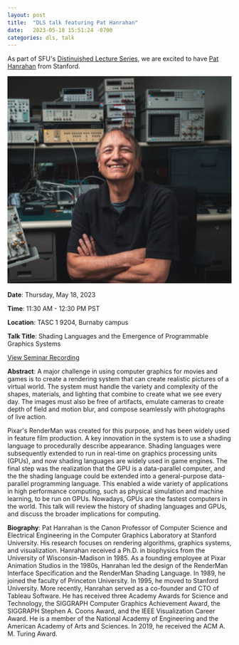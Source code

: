 ```yaml
---
layout: post
title:  "DLS talk featuring Pat Hanrahan"
date:   2023-05-18 15:51:24 -0700
categories: dls, talk
---
```


As part of SFU's [Distinuished Lecture Series](https://www.sfu.ca/computing/newsandevents/distinguished-lecture-series.html), we are excited to have [Pat Hanrahan](https://graphics.stanford.edu/~hanrahan/) from Stanford.

![Pat Hanrahan](/assets/images/talks/pat_hanrahan.png)

**Date**: Thursday, May 18, 2023

**Time**: 11:30 AM - 12:30 PM PST

**Location**: TASC 1 9204, Burnaby campus

**Talk Title**: Shading Languages and the Emergence of Programmable Graphics Systems

[View Seminar Recording](https://stream.sfu.ca/Media/Play/963b0b1088c3493f8fdc4291ed2f19c91d)

**Abstract**: A major challenge in using computer graphics for movies and games is to create a rendering system that can create realistic pictures of a virtual world.  The system must handle the variety and complexity of the shapes, materials, and lighting that combine to create what we see every day.  The images must also be free of artifacts, emulate cameras to create depth of field and motion blur, and compose seamlessly with photographs of live action.

Pixar's RenderMan was created for this purpose, and has been widely used in feature film production.  A key innovation in the system is to use a shading language to procedurally describe appearance.  Shading languages were subsequently extended to run in real-time on graphics processing units (GPUs), and now shading languages are widely used in game engines.  The final step was the realization that the GPU is a data-parallel computer, and the the shading language could be extended into a general-purpose data-parallel programming language.  This enabled a wide variety of applications in high performance computing, such as physical simulation and machine learning, to be run on GPUs.  Nowadays, GPUs are the fastest computers in the world. This talk will review the history of shading languages and GPUs, and discuss the broader implications for computing.

**Biography**: Pat Hanrahan is the Canon Professor of Computer Science and Electrical Engineering in the Computer Graphics Laboratory at Stanford University.  His research focuses on rendering algorithms, graphics systems, and visualization.  Hanrahan received a Ph.D. in biophysics from the University of Wisconsin-Madison in 1985.  As a founding employee at Pixar Animation Studios in the 1980s, Hanrahan led the design of the RenderMan Interface Specification and the RenderMan Shading Language.  In 1989, he joined the faculty of Princeton University.  In 1995, he moved to Stanford University.  More recently, Hanrahan served as a co-founder and CTO of Tableau Software.  He has received three Academy Awards for Science and Technology, the SIGGRAPH Computer Graphics Achievement Award, the SIGGRAPH Stephen A. Coons Award, and the IEEE Visualization Career Award.  He is a member of the National Academy of Engineering and the American Academy of Arts and Sciences.  In 2019, he received the ACM A. M. Turing Award.